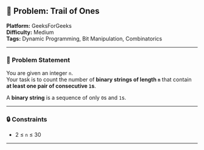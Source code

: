 ## 🎯 Problem: Trail of Ones

**Platform:** GeeksForGeeks  
**Difficulty:** Medium  
**Tags:** Dynamic Programming, Bit Manipulation, Combinatorics

---

### 🧩 Problem Statement

You are given an integer `n`.  
Your task is to count the number of **binary strings of length `n`** that contain **at least one pair of consecutive `1`s**.

A **binary string** is a sequence of only `0`s and `1`s.

---

### 🔒 Constraints

- 2 ≤ `n` ≤ 30

---